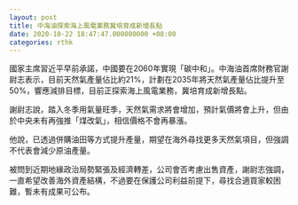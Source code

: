```yaml
---
layout: post
title: 中海油探索海上風電業務冀培育成新增長點
date: 2020-10-22 18:47:47.000000000 +08:00
categories: rthk
---
```


國家主席習近平早前承諾，中國要在2060年實現「碳中和」。中海油首席財務官謝尉志表示，目前天然氣產量佔比約21%，計劃在2035年將天然氣產量佔比提升至50%，響應減排目標，目前正探索海上風電業務，冀培育成新增長點。

謝尉志說，踏入冬季用氣量旺季，天然氣需求將會增加，預計氣價將會上升，但由於中央未有再強推「煤改氣」，相信價格不會再暴漲。

他說，已透過併購油田等方式提升產量，期望在海外尋找更多天然氣項目，但強調不代表會減少原油產量。

被問到近期地緣政治局勢緊張及經濟轉差，公司會否考慮出售資產，謝尉志強調，一直希望改善海外資產結構，不過要在保護公司利益前提下，尋找合適買家較困難，暫未有成果可公布。
